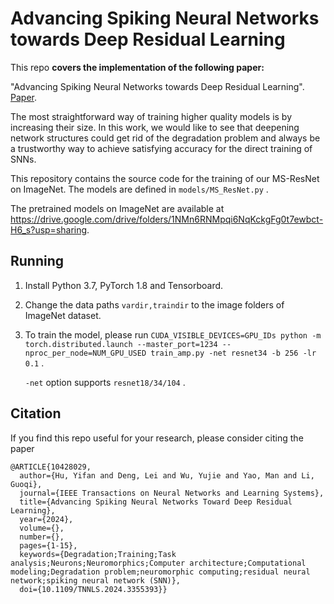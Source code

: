 # Advancing Spiking Neural Networks towards Deep Residual Learning

This repo **covers the implementation of the following paper:**

"Advancing Spiking Neural Networks towards Deep Residual Learning". [Paper](https://ieeexplore.ieee.org/abstract/document/10428029).

The most straightforward way of training higher quality models is by increasing their size. In this work, we would like to see that deepening network structures could get rid of the degradation problem and always be a trustworthy way to achieve satisfying accuracy for the direct training of SNNs.

This repository contains the source code for the training of our MS-ResNet on ImageNet. The models are defined in `models/MS_ResNet.py` .

The pretrained models on ImageNet are available at https://drive.google.com/drive/folders/1NMn6RNMpqi6NqKckgFg0t7ewbct-H6_s?usp=sharing.

## Running

1. Install Python 3.7, PyTorch 1.8 and Tensorboard.  

2. Change the data paths `vardir,traindir` to the image folders of ImageNet dataset.

3. To train the model, please run  `CUDA_VISIBLE_DEVICES=GPU_IDs python -m torch.distributed.launch --master_port=1234 --nproc_per_node=NUM_GPU_USED train_amp.py -net resnet34 -b 256 -lr 0.1` .

   `-net` option supports `resnet18/34/104` .

## Citation

If you find this repo useful for your research, please consider citing the paper

```
@ARTICLE{10428029,
  author={Hu, Yifan and Deng, Lei and Wu, Yujie and Yao, Man and Li, Guoqi},
  journal={IEEE Transactions on Neural Networks and Learning Systems}, 
  title={Advancing Spiking Neural Networks Toward Deep Residual Learning}, 
  year={2024},
  volume={},
  number={},
  pages={1-15},
  keywords={Degradation;Training;Task analysis;Neurons;Neuromorphics;Computer architecture;Computational modeling;Degradation problem;neuromorphic computing;residual neural network;spiking neural network (SNN)},
  doi={10.1109/TNNLS.2024.3355393}}
```
